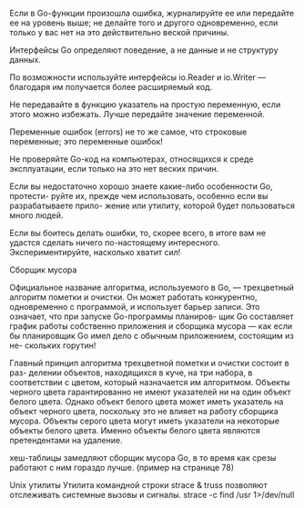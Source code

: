   Если в Go-функции произошла ошибка, журналируйте ее или передайте ее на
уровень выше; не делайте того и другого одновременно, если только у вас нет
на это действительно веской причины.

Интерфейсы Go определяют поведение, а не данные и не структуру данных.

По возможности используйте интерфейсы io.Reader и io.Writer — благодаря
им получается более расширяемый код.

Не передавайте в функцию указатель на простую переменную, если этого можно
избежать. Лучше передайте значение переменной.

Переменные ошибок (errors) не то же самое, что строковые переменные; это
переменные ошибок!

Не проверяйте Go-код на компьютерах, относящихся к среде эксплуатации,
если только на это нет веских причин.

Если вы недостаточно хорошо знаете какие-либо особенности Go, протести-
руйте их, прежде чем использовать, особенно если вы разрабатываете прило-
жение или утилиту, которой будет пользоваться много людей.

Если вы боитесь делать ошибки, то, скорее всего, в итоге вам не удастся
сделать ничего по-настоящему интересного. Экспериментируйте, насколько
хватит сил!

Сборщик мусора

Официальное название алгоритма, используемого в Go, — трехцветный алгоритм
пометки и очистки. Он может работать конкурентно, одновременно с программой,
и использует барьер записи. Это означает, что при запуске Go-программы планиров-
щик Go составляет график работы собственно приложения и сборщика мусора — как
если бы планировщик Go имел дело с обычным приложением, состоящим из не-
скольких горутин!

Главный принцип алгоритма трехцветной пометки и очистки состоит в раз-
делении объектов, находящихся в куче, на три набора, в соответствии с цветом,
который назначается им алгоритмом. Объекты черного цвета гарантированно не имеют указателей ни на один объект белого цвета. Однако объект белого цвета может иметь указатель на объект
черного цвета, поскольку это не влияет на работу сборщика мусора. Объекты серого
цвета могут иметь указатели на некоторые объекты белого цвета. Именно объекты
белого цвета являются претендентами на удаление.

хеш-таблицы замедляют сборщик мусора Go, в то время как
срезы работают с ним гораздо лучше. (пример на странице 78)

Unix утилиты
Утилита командной строки strace & truss позволяют отслеживать системные вызовы и сигналы.
strace -c find /usr 1>/dev/null

